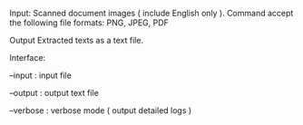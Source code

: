 Input:
Scanned document images ( include English only ). 
Command accept the following file formats: PNG, JPEG, PDF

Output
Extracted texts as a text file.

Interface:

–input : input file

–output : output text file

–verbose : verbose mode ( output detailed logs )
